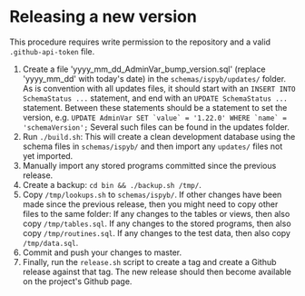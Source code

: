 # Releasing a new version

This procedure requires write permission to the repository and a valid `.github-api-token` file.

1. Create a file 'yyyy_mm_dd_AdminVar_bump_version.sql' (replace 'yyyy_mm_dd' with today's date) in the `schemas/ispyb/updates/` folder. As is convention with all updates files, it should start with an `INSERT INTO SchemaStatus ...` statement, and end with an `UPDATE SchemaStatus ...` statement. Between these statements should be a statement to set the version, e.g. ``UPDATE AdminVar SET `value` = '1.22.0' WHERE `name` = 'schemaVersion';`` Several such files can be found in the updates folder.
2. Run `./build.sh`: This will create a clean development database using the schema files in `schemas/ispyb/` and then import any `updates/` files not yet imported.
3. Manually import any stored programs committed since the previous release.
4. Create a backup: `cd bin && ./backup.sh /tmp/`.
5. Copy `/tmp/lookups.sh` to `schemas/ispyb/`. If other changes have been made since the previous release, then you might need to copy other files to the same folder: If any changes to the tables or views, then also copy `/tmp/tables.sql`. If any changes to the stored programs, then also copy `/tmp/routines.sql`. If any changes to the test data, then also copy `/tmp/data.sql`.
6. Commit and push your changes to master.
7. Finally, run the `release.sh` script to create a tag and create a Github release against that tag. The new release should then become available on the project's Github page.

